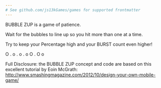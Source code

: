 ```yaml
---
# See github.com/js13kGames/games for supported frontmatter
---
```

BUBBLE ZUP is a game of patience.

Wait for the bubbles to line up so you hit more than one at a time.

Try to keep your Percentage high and your BURST count even higher!

  O  .   o
   . o    .
 o   O
    .  O
   o   

Full Disclosure: the BUBBLE ZUP concept and code are based on this excellent tutorial by Eoin McGrath: http://www.smashingmagazine.com/2012/10/design-your-own-mobile-game/